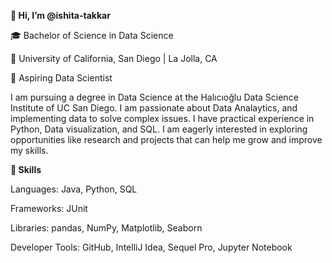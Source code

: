 **👋 Hi, I’m @ishita-takkar**

🎓 Bachelor of Science in Data Science

📍 University of California, San Diego | La Jolla, CA

🌟 Aspiring Data Scientist

I am pursuing a degree in Data Science at the Halıcıoğlu Data Science Institute of UC San Diego. I am passionate about Data Analaytics, and implementing data to solve complex issues.
I have practical experience in Python, Data visualization, and SQL. I am eagerly interested in exploring opportunities like research and projects that can help me grow and improve
my skills.

**🔧 Skills**

Languages: Java, Python, SQL 

Frameworks: JUnit 

Libraries: pandas, NumPy, Matplotlib, Seaborn 

Developer Tools: GitHub, IntelliJ Idea, Sequel Pro, Jupyter Notebook
